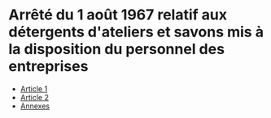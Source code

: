 # Arrêté du 1 août 1967 relatif aux détergents d'ateliers et savons mis à la disposition du personnel des entreprises

- [Article 1](article-1.md)
- [Article 2](article-2.md)
- [Annexes](annexes)
